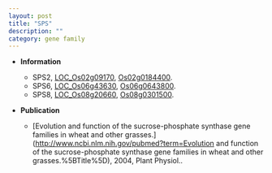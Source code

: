```yaml
---
layout: post
title: "SPS"
description: ""
category: gene family
---
```


* **Information**  
    + SPS2, [LOC_Os02g09170](http://rice.uga.edu/cgi-bin/ORF_infopage.cgi?orf=LOC_Os02g09170), [Os02g0184400](https://rapdb.dna.affrc.go.jp/locus/?name=Os02g0184400).
    + SPS6, [LOC_Os06g43630](http://rice.uga.edu/cgi-bin/ORF_infopage.cgi?orf=LOC_Os06g43630), [Os06g0643800](https://rapdb.dna.affrc.go.jp/locus/?name=Os06g0643800).
    + SPS8, [LOC_Os08g20660](http://rice.uga.edu/cgi-bin/ORF_infopage.cgi?orf=LOC_Os08g20660), [Os08g0301500](https://rapdb.dna.affrc.go.jp/locus/?name=Os08g0301500).

* **Publication**  
    + [Evolution and function of the sucrose-phosphate synthase gene families in wheat and other grasses.](http://www.ncbi.nlm.nih.gov/pubmed?term=Evolution and function of the sucrose-phosphate synthase gene families in wheat and other grasses.%5BTitle%5D), 2004, Plant Physiol..


